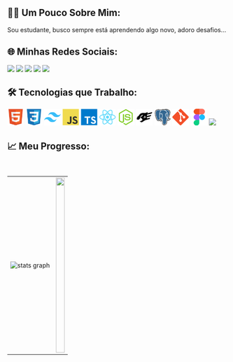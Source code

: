 ## 🧑‍💻 Um Pouco Sobre Mim:

Sou estudante, busco sempre está aprendendo algo novo, adoro desafios...

## 🌐 Minhas Redes Sociais:

<div gap="10">
   <a href="https://www.instagram.com/ismael.henriqu?igsh=MXNqd3VoMDhiOWVhaA=="><img src="https://img.shields.io/badge/Instagram-%23333?style=for-the-badge&logo=instagram&logoColor=white" /></a>
   <a href="https://twitter.com/Ismael_hen_dev"><img src="https://img.shields.io/badge/Twitter-%23333?style=for-the-badge&logo=twitter&logoColor=white" /></a>
   <a href="https://discord.com/users/1213443214514851844"><img src="https://img.shields.io/badge/Discord-%23333?style=for-the-badge&logo=discord&logoColor=white" /></a>
   <a href="#"><img src="https://img.shields.io/badge/LinkedIn-%23333?style=for-the-badge&logo=linkedin&logoColor=white" /></a>
   <a href="mailto:ismael.henrique.dev@gmail.com"><img src="https://img.shields.io/badge/Gmail-%23333?style=for-the-badge&logo=gmail&logoColor=white" /></a>
</div>

## 🛠️ Tecnologias que Trabalho:

<div gap="10">
    <img width="38" src="icons/HTML5.svg" />
    <img width="38" src="icons/CSS3.svg" />
    <img width="38" src="icons/Tailwind CSS.svg" />
    <img width="38" src="icons/JavaScript.svg" />
    <img width="38" src="icons/TypeScript.svg" />
    <img width="38" src="icons/React.svg" />
    <img width="38" src="icons/Node.js.svg" />
    <img width="38" src="icons/Fastify.svg" />
    <img width="38" src="icons/PostgresSQL.svg" />
    <img width="38" src="icons/Git.svg" />
    <img width="38" src="icons/Figma.svg" />
    <img height="30" src="https://fastify.dev/img/logos/fastify-white.svg" />
</div>

## 📈 Meu Progresso:

<br>
  
<table width="100%">
  <tr>
    <td>
      <img src="https://github-readme-stats.vercel.app/api?username=ismael-henrique-dev&hide_title=false&hide_rank=false&bg_color=ffffff00&show_icons=true&card_width=520&include_all_commits=true&count_private=true&disable_animations=false&theme=react&locale=pt-br&hide_border=true" height="300" alt="stats graph"  />
    </td>
    <td>
      <picture>
         <source media="(prefers-color-scheme: dark)" srcset="https://github-readme-stats.anuraghazra1.vercel.app/api/top-langs?username=ismael-henrique-dev&theme=react&bg_color=ffffff00&hide_border=true&no-frame=true&langs_count=6&locale=pt-br" />
         <img src="https://github-readme-stats.anuraghazra1.vercel.app/api/top-langs?username=ismael-henrique-dev&bg_color=ffffff00&hide_border=true&no-frame=true&langs_count=6&locale=pt-br&theme=react" alt="" align="center" width="100%" height="400"/>
      </picture>
    </td>
  </tr>
</table>

<br>


 

